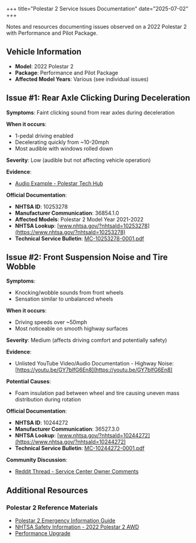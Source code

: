 +++
title="Polestar 2 Service Issues Documentation"
date="2025-07-02"
+++

Notes and resources documenting issues observed on a 2022 Polestar 2 with Performance and Pilot Package.

## Vehicle Information
- **Model**: 2022 Polestar 2
- **Package**: Performance and Pilot Package
- **Affected Model Years**: Various (see individual issues)

## Issue #1: Rear Axle Clicking During Deceleration

**Symptoms**: Faint clicking sound from rear axles during deceleration

**When it occurs**:
- 1-pedal driving enabled
- Decelerating quickly from ~10-20mph
- Most audible with windows rolled down

**Severity**: Low (audible but not affecting vehicle operation)

**Evidence**:
- [Audio Example - Polestar Tech Hub](https://cdn.polestartechhub.com/uploads/6616cd04bfff4d0001bd68af/TJ%2036854_1.m4a)

**Official Documentation**:
- **NHTSA ID**: 10253278
- **Manufacturer Communication**: 36854.1.0
- **Affected Models**: Polestar 2 Model Year 2021-2022
- **NHTSA Lookup**: [www.nhtsa.gov/?nhtsaId=10253278](https://www.nhtsa.gov/?nhtsaId=10253278)
- **Technical Service Bulletin**: [MC-10253278-0001.pdf](https://static.nhtsa.gov/odi/tsbs/2024/MC-10253278-0001.pdf)

## Issue #2: Front Suspension Noise and Tire Wobble

**Symptoms**:
- Knocking/wobble sounds from front wheels
- Sensation similar to unbalanced wheels

**When it occurs**:
- Driving speeds over ~50mph
- Most noticeable on smooth highway surfaces

**Severity**: Medium (affects driving comfort and potentially safety)

**Evidence**:
- Unlisted YouTube Video/Audio Documentation - Highway Noise: [https://youtu.be/GY7blfG6En8](https://youtu.be/GY7blfG6En8)

**Potential Causes**:
- Foam insulation pad between wheel and tire causing uneven mass distribution during rotation

**Official Documentation**:
- **NHTSA ID**: 10244272
- **Manufacturer Communication**: 36527.3.0
- **NHTSA Lookup**: [www.nhtsa.gov/?nhtsaId=10244272](https://www.nhtsa.gov/?nhtsaId=10244272)
- **Technical Service Bulletin**: [MC-10244272-0001.pdf](https://static.nhtsa.gov/odi/tsbs/2023/MC-10244272-0001.pdf)

**Community Discussion**:
- [Reddit Thread - Service Center Owner Comments](https://www.reddit.com/r/Polestar/comments/1anfxk8/comment/kpzbbqj)

## Additional Resources

### Polestar 2 Reference Materials
- [Polestar 2 Emergency Information Guide](https://github.com/drittich/polestar2-emergency-info)
- [NHTSA Safety Information - 2022 Polestar 2 AWD](https://www.nhtsa.gov/vehicle/2022/POLESTAR/POLESTAR%252525202/5%25252520HB/AWD)
- [Performance Upgrade](https://www.polestar.com/us/performance-software-upgrade/)
